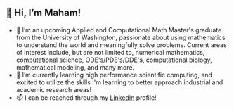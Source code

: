 ## 👋 Hi, I’m Maham! 
- 👀 I’m an upcoming Applied and Computational Math Master's graduate from the University of Washington, passionate about using mathematics to understand the world and meaningfully solve problems.
    Current areas of interest include, but are not limited to, numerical mathematics, computational science, ODE's/PDE's/DDE's, computational biology, mathematical modeling, and many more.
- 🌱 I’m currently learning high performance scientific computing, and excited to utilize the skills I'm learning to better approach industrial and academic research areas!
- 📫 I can be reached through my [LinkedIn](https://www.linkedin.com/in/maham-khalid1/) profile!

<!---
maham-khalid1/maham-khalid1 is a ✨ special ✨ repository because its `README.md` (this file) appears on your GitHub profile.
You can click the Preview link to take a look at your changes.
--->
